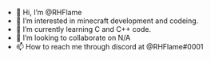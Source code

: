 - 👋 Hi, I’m @RHFlame
- 👀 I’m interested in minecraft development and codeing.
- 🌱 I’m currently learning C and C++ code.
- 💞️ I’m looking to collaborate on N/A
- 📫 How to reach me through discord at @RHFlame#0001
